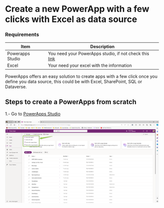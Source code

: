 # Create a new PowerApp with a few clicks with Excel as data source

### Requirements
| Item   | Description |
| ------ | ------ |
| Powerapps Studio | You need your PowerApps studio, if not check this [link](https://google.com) |
| Excel  | Your need your excel with the information|

PowerApps offers an easy solution to create apps with a few click once you define you data source, this could be with Excel, SharePoint, SQL or Dataverse.

## Steps to create a PowerApps from scratch

1.- Go to [PowerApps Studio](https://make.powerapps.com/)

![Step 1](PowerApps/assets/Topic_1_CreateAnAppWithSource/NewAppHomePage.png)